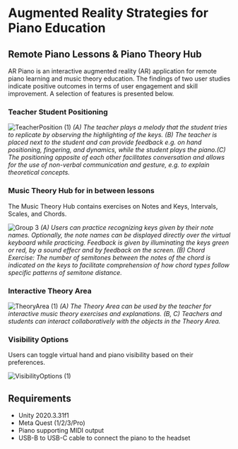 # Augmented Reality Strategies for Piano Education

## Remote Piano Lessons & Piano Theory Hub 
AR Piano is an interactive augmented reality (AR) application for remote piano learning and music theory education. The findings of two user studies indicate positive outcomes in terms of user engagement and skill
improvement. A selection of features is presented below. 

### Teacher Student Positioning
![TeacherPosition (1)](https://github.com/vivienne-amm/ARPiano/assets/58234607/edd40210-3e72-4fbb-8838-607e9ae305e0)
*(A) The teacher plays a melody that the student tries to replicate by observing the highlighting of the keys. (B) The teacher is placed next to the student and can provide feedback e.g. on hand positioning, fingering, and dynamics, while the student plays the piano.(C) The positioning opposite of each other facilitates conversation and allows for the use of non-verbal communication and gesture, e.g. to explain theoretical concepts.*

### Music Theory Hub for in between lessons
The Music Theory Hub contains exercises on Notes and Keys, Intervals, Scales, and Chords. 

![Group 3](https://github.com/vivienne-amm/ARPiano/assets/58234607/0a9d04d2-4d78-4107-b8a5-3cb207afde54)
*(A) Users can practice recognizing keys given by their note names. Optionally, the note names can be displayed directly over the virtual keyboard while practicing. Feedback is given by illuminating the keys green or red, by a sound effecr and by feedback on the screen. (B) Chord Exercise: The number of semitones between the notes of the chord is indicated on
the keys to facilitate comprehension of how chord types follow specific patterns of semitone distance.*

### Interactive Theory Area
![TheoryArea (1)](https://github.com/vivienne-amm/ARPiano/assets/58234607/aca5564f-3008-42f0-ad3d-8c70cba1d164)
*(A) The Theory Area can be used by the teacher for interactive music theory exercises and explanations. (B, C) Teachers and students can interact collaboratively with the objects in the Theory Area.*

### Visibility Options
Users can toggle virtual hand and piano visibility based on their preferences.

![VisibilityOptions (1)](https://github.com/vivienne-amm/ARPiano/assets/58234607/26d8542a-6178-4bd9-bb34-2dc82117e0bd)

## Requirements
* Unity 2020.3.31f1
* Meta Quest (1/2/3/Pro)
* Piano supporting MIDI output
* USB-B to USB-C cable to connect the piano to the headset
